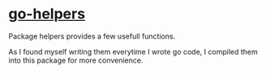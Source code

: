 [go-helpers](http://godoc.org/github.com/froozen/go-helpers)
==========

Package helpers provides a few usefull functions.

As I found myself writing them everytime I wrote go code,
I compiled them into this package for more convenience.
